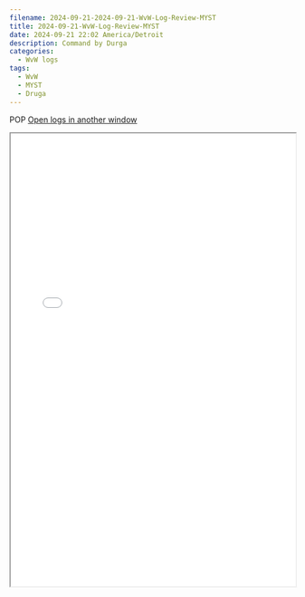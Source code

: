 ```yaml
---
filename: 2024-09-21-2024-09-21-WvW-Log-Review-MYST
title: 2024-09-21-WvW-Log-Review-MYST
date: 2024-09-21 22:02 America/Detroit
description: Command by Durga
categories:
  - WvW logs
tags:
  - WvW
  - MYST
  - Druga
---
```

POP <a href="/assets/wvwlogs/reports20240921_MYST.html#202409212200-WvW-Log-Review" target="_blank">Open logs in another window</a>

<iframe src="/assets/wvwlogs/reports20240921_MYST.html#202409212200-WvW-Log-Review" width="100%" height="800" style="display:block; margin: 0 auto;"> </iframe>